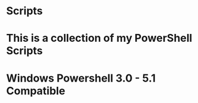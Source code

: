 # Scripts
# This is a collection of my PowerShell Scripts
# Windows Powershell 3.0 - 5.1 Compatible

